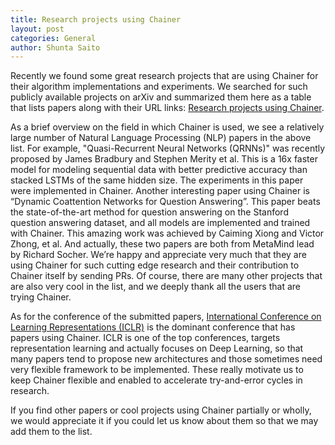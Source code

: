 ```yaml
---
title: Research projects using Chainer
layout: post
categories: General
author: Shunta Saito
---
```


Recently we found some great research projects that are using Chainer for their algorithm implementations and experiments. We searched for such publicly available projects on arXiv and summarized them here as a table that lists papers along with their URL links: [Research projects using Chainer](https://github.com/pfnet/chainer/wiki/Research-projects-using-Chainer).

As a brief overview on the field in which Chainer is used, we see a relatively large number of Natural Language Processing (NLP) papers in the above list. For example, "Quasi-Recurrent Neural Networks (QRNNs)" was recently proposed by James Bradbury and Stephen Merity et al. This is a 16x faster model for modeling sequential data with better predictive accuracy than stacked LSTMs of the same hidden size. The experiments in this paper were implemented in Chainer. Another interesting paper using Chainer is “Dynamic Coattention Networks for Question Answering”. This paper beats the state-of-the-art method for question answering on the Stanford question answering dataset, and all models are implemented and trained with Chainer. This amazing work was achieved by Caiming Xiong and Victor Zhong, et al. And actually, these two papers are both from MetaMind lead by Richard Socher. We’re happy and appreciate very much that they are using Chainer for such cutting edge research and their contribution to Chainer itself by sending PRs. Of course, there are many other projects that are also very cool in the list, and we deeply thank all the users that are trying Chainer.

As for the conference of the submitted papers, [International Conference on Learning Representations (ICLR)](http://www.iclr.cc) is the dominant conference that has papers using Chainer. ICLR is one of the top conferences, targets representation learning and actually focuses on Deep Learning, so that many papers tend to propose new architectures and those sometimes need very flexible framework to be implemented. These really motivate us to keep Chainer flexible and enabled to accelerate try-and-error cycles in research.

If you find other papers or cool projects using Chainer partially or wholly, we would appreciate it if you could let us know about them so that we may add them to the list.
